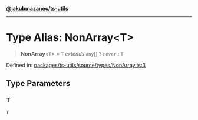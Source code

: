 [**@jakubmazanec/ts-utils**](../README.md)

---

# Type Alias: NonArray\<T\>

> **NonArray**\<`T`\> = `T` _extends_ `any`[] ? `never` : `T`

Defined in:
[packages/ts-utils/source/types/NonArray.ts:3](https://github.com/jakubmazanec/tools/blob/6fe16df773d5da14c29261ea934e72b3f99fabb7/packages/ts-utils/source/types/NonArray.ts#L3)

## Type Parameters

### T

`T`
